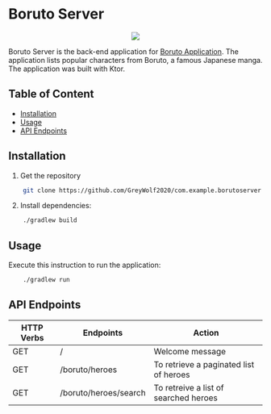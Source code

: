# Boruto Server
<p align="center">
  <img src="https://i.postimg.cc/4yX4vXCZ/Boruto.png" href="">
</p>

Boruto Server is the back-end application for [Boruto Application](https://github.com/GreyWolf2020/BorutoApp).
The application lists popular characters from Boruto, a famous Japanese manga.
The application was built with Ktor.

## Table of Content
- [Installation](#installation)
- [Usage](#usage)
- [API Endpoints](#api-endpoints)

## Installation
1. Get the repository
```bash
    git clone https://github.com/GreyWolf2020/com.example.borutoserver.git
```
2. Install dependencies:
```bash
    ./gradlew build
```
## Usage
Execute this instruction to run the application:
```bash
    ./gradlew run
```

## API Endpoints
| HTTP Verbs | Endpoints | Action                                  |
| ---   | - |-----------------------------------------|
| GET | / | Welcome message                         |
| GET | /boruto/heroes | To retrieve a paginated list of  heroes |
| GET | /boruto/heroes/search | To retreive a list of searched heroes   |
